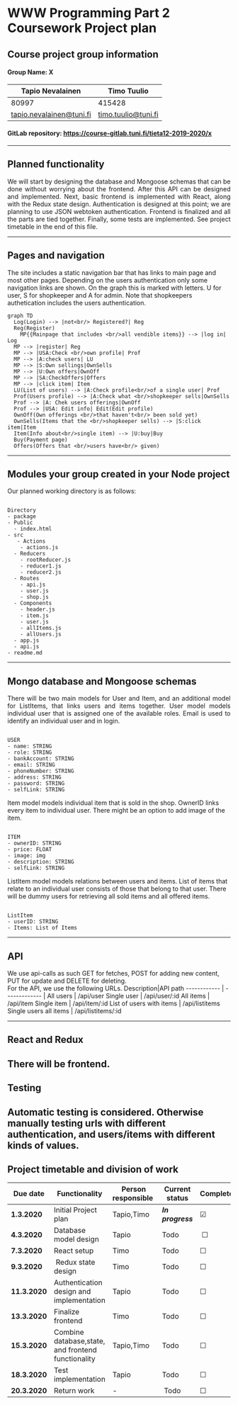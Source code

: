 
# WWW Programming Part 2 Coursework Project plan
## Course project group information
#### Group Name: X
Tapio Nevalainen | Timo Tuulio
------------ | -------------
80997 | 415428
<tapio.nevalainen@tuni.fi> | <timo.tuulio@tuni.fi>

#### GitLab repository: <https://course-gitlab.tuni.fi/tieta12-2019-2020/x>

---

## Planned functionality

<div style="text-align: justify">
We will start by designing the database and Mongoose schemas that can be done without worrying about the frontend. After this API can be designed and implemented. Next, basic frontend is implemented with React, along with the Redux state design. Authentication is designed at this point; we are planning to use JSON webtoken authentication. Frontend is finalized and all the parts are tied together. Finally, some tests are implemented. See project timetable in the end of this file.

</div>

---
## Pages and navigation
The site includes a static navigation bar that has links to main page and most other pages. Depending on the users authentication only some navigation links are shown. On the graph this is marked with letters. U for user, S for shopkeeper and A for admin. Note that shopkeepers authetication includes the users authentication.
``` mermaid
graph TD
  Log(Login) --> |not<br/> Registered?| Reg
  Reg(Register)
	MP{{Mainpage that includes <br/>all vendible items}} --> |log in| Log
  MP --> |register| Reg
  MP --> |USA:Check <br/>own profile| Prof
  MP --> |A:check users| LU
  MP --> |S:Own sellings|OwnSells
  MP --> |U:Own offers|OwnOff
  MP --> |SA:CheckOffers|Offers
  MP --> |click item| Item
  LU(List of users) --> |A:Check profile<br/>of a single user| Prof
  Prof(Users profile) --> |A:Check what <br/>shopkeeper sells|OwnSells
  Prof --> |A: Chek users offerings|OwnOff
  Prof --> |USA: Edit info| Edit(Edit profile)
  OwnOff(Own offerings <br/>that haven't<br/> been sold yet)
  OwnSells(Items that the <br/>shopkeeper sells) --> |S:click item|Item
  Item(Info about<br/>single item) --> |U:buy|Buy
  Buy(Payment page)
  Offers(Offers that <br/>users have<br/> given)

```

---
## Modules your group created in your Node project    
Our planned working directory is as follows:
<pre><code>
Directory
- package
- Public
  - index.html
- src
   - Actions
    - actions.js
  - Reducers
    - rootReducer.js
    - reducer1.js
    - reducer2.js
  - Routes
    - api.js
    - user.js
    - shop.js
  - Components
    - header.js
    - item.js
    - user.js
    - allItems.js
    - allUsers.js
  - app.js
  - api.js
- readme.md
</code></pre>
---
## Mongo database and Mongoose schemas    
<div style="text-align: justify">
There will be two main models for User and Item, and an additional model for ListItems, that links users and items together.
User model models individual user that is assigned one of the available roles. Email is used to identify an individual user and in login.
</div>

<pre><code>
USER
- name: STRING
- role: STRING
- bankAccount: STRING
- email: STRING
- phoneNumber: STRING
- address: STRING
- password: STRING
- selfLink: STRING
</code></pre>

Item model models individual item that is sold in the shop. OwnerID links every item to individual user. There might be an option to add image of the item.
<pre><code>
ITEM
- ownerID: STRING
- price: FLOAT
- image: img
- description: STRING
- selfLink: STRING
</code></pre>

ListItem model models relations between users and items. List of items that relate to an individual user consists of those that belong to that user. There will be dummy users for retrieving all sold items and all offered items.
<pre><code>
ListItem
- userID: STRING
- Items: List of Items
</code></pre>


---
## API
We use api-calls as such  GET for fetches, POST for adding new content, PUT for update and DELETE for deleting.  
For the API, we use the following URLs.
Description|API path
------------ | ------------- |
All users | /api/user
Single user | /api/user/:id
All items | /api/item
Single item | /api/item/:id
List of users with items | /api/listitems
Single users all items | /api/listitems/:id


---
## React and Redux
There will be frontend.
---
## Testing    
Automatic testing is considered. Otherwise manually testing urls with different authentication, and users/items with different kinds of values.
---
## Project timetable and division of work    

Due date | Functionality | Person responsible | Current status | Completed
------------ | ------------- | ------------- | -------------| -------------
**1.3.2020** | Initial Project plan | Tapio,Timo | ***In progress*** | &#9745;
**4.3.2020** | Database model design | Tapio | Todo | &#9744;
**7.3.2020** | React setup | Timo | Todo | &#9744;
**9.3.2020** | Redux state design | Timo | Todo |&#9744;
**11.3.2020** | Authentication design and implementation | Tapio | Todo |&#9744;
**13.3.2020** | Finalize frontend | Timo | Todo | &#9744;
**15.3.2020** | Combine database,state, and frontend functionality | Tapio,Timo | Todo | &#9744;
**18.3.2020** | Test implementation | Tapio | Todo | &#9744;
**20.3.2020** | Return work | - | Todo | &#9744;
